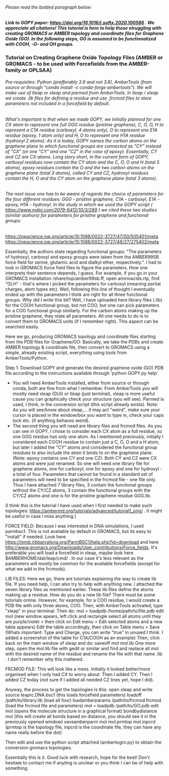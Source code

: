 ###### Please read the bolded paragraph below:
##### Link to GOPY paper: https://doi.org/10.1016/j.softx.2020.100586 . We appreciate all citations! This tutorial is here to help those struggling with creating GROMACS or AMBER topology and coordinate files for Graphene Oxide (GO). In the following steps, GO is assumed to be functionalized with COOH, -O- and OH groups.




### Tutorial on Creating Graphene Oxide Topology Files (AMBER or GROMACS - to be used with Forcefields from the AMBER-family or OPLSAA)

###### Pre-requisites: Python (prefferably 3.9 and not 3.8), AmberTools (from source or through "conda install -c conda-forge ambertools"). We will make use of tleap or xleap and parmed from AmberTools. In tleap / xleap we create .lib files for defining a residue and use .frcmod files to store parameters not included in a forcefield by default.

###### What's important is that when we made GOPY, we initially planned for one CX atom to represent one full GGG residue (pristine graphene), C, O, O, H to represent a C1A residue (carboxyl, 4 atoms only), O to represent one E1A residue (epoxy, 1 atom only) and H, O to represent one H1A residue (hydroxyl 2 atoms). As it is today, GOPY names the carbon atoms on the graphene plane to which functional groups are connected as "CY" instead of "CX" (or one "CY" and one "CZ" in the case of epoxy). Essentially, CY and CZ are CX atoms. Long story short, in the current form of GOPY, carboxyl residues now contain the CY atom and the C, O, O and H (total 5 atoms), epoxy residues contain the O and the two carbon atoms on the graphene plane (total 3 atoms), called CY and CZ, hydroxyl residues contain the H, O and the CY atom on the graphene plane (total 3 atoms).

###### The next issue one has to be aware of regards the choice of parameters for the four different residues: GGG - pristine graphene, C1A - carboxyl, E1A - epoxy, H1A - hydroxyl. In the study in which we used the GOPY script ( https://www.mdpi.com/2079-6412/10/3/289 ) we cited these two studies (similar authors) for parameters for pristine graphene and functional groups:
https://iopscience.iop.org/article/10.1088/0022-3727/47/50/505401/meta
https://iopscience.iop.org/article/10.1088/0022-3727/48/27/275402/meta

Essentially, the authors state regarding functional groups: "The parameters of hydroxyl, carboxyl and epoxy groups were taken from the AMBER99SB force field for serine, glutamic acid and dialkyl ether, respectively.". I had to look in GROMACS force field files to figure the parameters. How one interprets their sentence depends, I guess. For example, if you go in your GROMACS installation /share/top/amber99sb.ff, open aminoacids.rtp, find "GLH" - that's where I picked the parameters for carboxyl (meaning partial charges, atom types etc). Well, following this line of thought I eventually ended up with the parameters I think are right for all three functional groups. Why did I write this bit? Well, I have uploaded here library files (.lib) for the COOH functional group, but not COO, but one can pick parameters for a COO functional group similarly. For the carbon atoms making up the pristine graphene, they state all parameters. All one needs to do is to convert them to GROMACS units (if I remember right). This aspect can be searched easily.


Here we go, producing GROMACS topology and coordinate files starting from the PDB files for Graphene/GO:
Basically, we take the PDBs and create AMBER topology & coordinate file, then convert to GROMACS using a simple, already existing script, everything using tools from AmberTools/Python.

Step 1. Download GOPY and generate the desired graphene oxide (GO) PDB file according to the instructions available through 'python GOPY.py help'.


- You will need AmberTools installed, either from source or through conda, both are fine from what I remember. From AmberTools you will mostly need xleap (GUI) or tleap (just terminal), xleap is more useful cause you can graphically check your structure (you will see). Parmed is used, I think, in the conversion script (this script already exists). Note: As you will see/know about xleap,... it may act "weird", make sure your cursor is placed in the window/box you want to type in, check your caps lock etc. (if anything behaves weird).
- The second thing you will need are library files and frcmod files. As you can see in GOPY, I chose to consider each CX atom as a full residue, so one GGG residue has only one atom. As I mentioned previously, initially I considered each COOH residue to contain just a C, O, O and a H atom, but later I added the "CY" atoms and considered the functional group residues to also include the atom it binds to on the graphene plane. (Note: epoxy contains one CY and one CZ). Both CY and CZ were CX atoms and were just renamed. So one will need one library file for graphene atoms, one for carboxyl, one for epoxy and one for hydroxyl - a total of four. Parameters that cannot be found in a standard set of parameters will need to be specified in the frcmod file - one file only. Thus I have attached 7 library files, 3 contain the functional groups without the CY/CZ atoms, 3 contain the functional groups with the CY/CZ atoms and one is for the pristine graphene residue GGG.lib.

(I think this is the tutorial I have used when I first needed to make such topologies: https://ambermd.org/tutorials/advanced/tutorial1_orig/ . It might be useful in case I miss anything.)

FORCE FIELD: Because I was interested in DNA simulations, I used parmbsc1. This is not available by default in GROMACS, but its easy to "install" if needed. Look here https://mmb.irbbarcelona.org/ParmBSC1/help.php?id=download and here http://www.gromacs.org/Downloads/User_contributions/Force_fields. It's preferable you will load a forcefield in xleap, maybe look here $AMBERHOME/dat/leap/cmd/ . In our case it's less relevant as the parameters will mostly be common for the available forcefields (except for what we add in the frcmods).

LIB FILES: Here we go, there are tutorials explaining the way to create lib file. If you need help, I can also try to help with anything new. I attached the seven library files as mentioned earlier. These lib files define the atoms making up a residue.
How do you do a new lib file? There must be some tutorials online. However, for example, for a COO residue, I would create a PDB file with only three atoms, COO. Then, with AmberTools activated, type "xleap" in your terminal. Then do:
mol = loadpdb /home/path/to/file.pdb
edit mol (new window apears, left click and rectangle select all atoms until they are purple/violet > then click on Edit menu > Edit selected atoms and a new table appears)
Edit the table accordingly, then click on Table menu > Save (Whats important: Type and Charge, you can write "true" in unused I think. I added a screenshot of the table for C1A/COOH as an example)
Then, click back on the main window of xleap and do:
saveoff mol mol.lib
One more step, open the mol.lib file with gedit or similar and find and replace all mol with the desired name of the residue and rename the file with that name .lib . I don't remember why this mattered.

FRCMOD FILE: This will look like a mess. Initially it looked better/more organised when I only had CX to worry about. Then I added CY. Then I added CZ today (not sure if I added all needed CZ lines yet, hope I did).

Anyway, the process to get the topologies is this:
open xleap and write
source leaprc.DNA.bsc1 (this loads forcefield parameters)
loadoff /path/to/library.lib (load all four)
loadamberparams /path/to/frcmod.frcmod (load the frcmod file and parameters)
mol = loadpdb /path/to/GO.pdb
edit mol (opens the molecule structure in a graphical format)
bondbydistance mol (this will create all bonds based on distance, you should see it in the previously opened window)
saveamberparm mol mol.prmtop mol.inpcrd (prmtop is the topology file, inpcrd is the coordinate file, they can have any name really before the dot)

Then edit and use the python script attached (ambertogro.py) to obtain the conversion gromacs topologies.

Essentially this is it. Good luck with research, hope for the best!
Don't hesitate to contact me if anyting is unclear or you think I can be of help with something.


